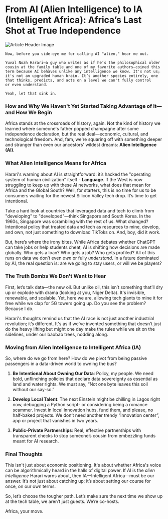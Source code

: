 # From AI (Alien Intelligence) to IA (Intelligent Africa): Africa’s Last Shot at True Independence

![Article Header Image](https://i.postimg.cc/MTVsZxKG/Impactful-Digital-Illustration-1.png)

```
Now, before you side-eye me for calling AI "alien," hear me out. 
 
Yuval Noah Harari—a guy who writes as if he’s the philosophical older 
cousin at the family table and one of my favorite authors—coined this 
term because AI behaves unlike any intelligence we know. It's not us; 
it's not an upgraded human brain. It’s another species entirely, one  
that thinks, predicts, and acts on a level we can't fully control
or even understand. 

Yeah, let that sink in.
```

### How and Why We Haven't Yet Started Taking Advantage of It—and How We Begin

Africa stands at the crossroads of history, again. Not the kind of history we learned where someone's father popped champagne after some independence declaration, but the real deal—economic, cultural, and technological freedom. And, fam, we're squaring off with something deeper and stranger than even our ancestors' wildest dreams: **Alien Intelligence (AI)**.


### What Alien Intelligence Means for Africa

Harari's warning about AI is straightforward: it’s hacked the "operating system of human civilization" itself - **Language**. If the West is now struggling to keep up with these AI networks, what does that mean for Africa and the Global South? Well, for starters, this is no time for us to be consumers waiting for the newest Silicon Valley tech drop. It’s time to get intentional. 

Take a hard look at countries that leveraged data and tech to climb from "developing" to "developed"—think Singapore and South Korea. In the 1960s, Singapore was scrambling with the rest of us. What changed? Intentional policy that treated data and tech as resources to mine, develop, and own, not just something to download TikToks on. And, boy, did it work.

But, here’s where the irony bites. While Africa debates whether ChatGPT can take jobs or help students cheat, AI is shifting how decisions are made globally. Who gets a loan? Who gets a job? Who gets profiled? All of this runs on data we don’t even *own* or fully *understand*. In a future dominated by AI, the real question is: are we going to stay users, or will we be players?

### The Truth Bombs We Don't Want to Hear

First, let’s talk data—the new oil. But unlike oil, this isn’t something that’ll dry up or explode with drama (looking at you, Niger Delta). It's invisible, renewable, and scalable. Yet, here we are, allowing tech giants to mine it for free while we clap for 5G towers going up. Do you see the problem? Because I do.

Harari's thoughts remind us that the AI race is not just another industrial revolution; it’s different. It's as if we've invented something that doesn’t just do the heavy lifting but might one day make the rules while we sit on the sidelines, under our baobab trees, nodding along.

### Moving from Alien Intelligence to Intelligent Africa (IA)

So, where do we go from here? How do we pivot from being passive passengers in a data-driven world to owning the bus?

1. **Be Intentional About Owning Our Data**: Policy, my people. We need bold, unflinching policies that declare data sovereignty as essential as land and water rights. We must say, “Not one byte leaves this soil without our say-so.”

2. **Develop Local Talent**: The next Einstein might be chilling in Lagos right now, debugging a Python script- or considering being a romance scammer. Invest in local innovation hubs, fund them, and please, no half-baked projects. We don’t need another trendy “innovation center”, app or project that vanishes in two years.

3. **Public-Private Partnerships**: Real, effective partnerships with transparent checks to stop someone’s cousin from embezzling funds meant for AI research.

### Final Thoughts

This isn't just about economic positioning. It's about whether Africa's voice can be algorithmically heard in the halls of digital power. If AI is the *alien intelligence* Harari warns about, then IA—Intelligent Africa—must be our answer. It’s not just about catching up; it’s about setting our course for once, on our own terms.

So, let’s choose the tougher path. Let’s make sure the next time we show up at the tech table, we aren’t just guests. We’re co-hosts.

Africa, your move.
